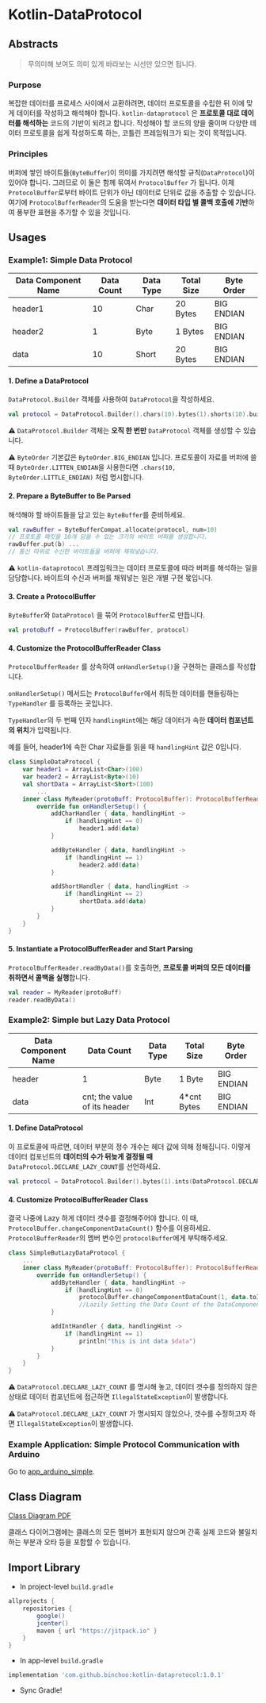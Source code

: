 # Kotlin-DataProtocol

## Abstracts

> 무의미해 보여도 의미 있게 바라보는 시선만 있으면 됩니다.

###  Purpose

복잡한 데이터를 프로세스 사이에서  교환하려면, 데이터 프로토콜을 수립한 뒤 이에 맞게 데이터를 작성하고 해석해야 합니다.  `kotlin-dataprotocol` 은 **프로토콜 대로 데이터를 해석하는** 코드의 기반이 되려고 합니다.  작성해야 할 코드의 양을 줄이며 다양한 데이터 프로토콜을 쉽게 작성하도록 하는, 코틀린 프레임워크가 되는 것이 목적입니다.



### Principles

버퍼에 쌓인 바이트들(`ByteBuffer`)이 의미를 가지려면  해석할 규칙(`DataProtocol`)이 있어야 합니다. 그러므로 이 둘은 함께 묶여서 `ProtocolBuffer` 가 됩니다. 이제 `ProtocolBuffer`로부터 바이트 단위가 아닌 데이터로 단위로 값을 추출할 수 있습니다. 여기에 `ProtocolBufferReader`의 도움을 받는다면 **데이터 타입 별 콜백 호출에 기반**하여 풍부한 표현을 추가할 수 있을 것입니다.



## Usages

### Example1: Simple Data Protocol

| Data Component Name | Data Count | Data Type | Total Size | Byte Order |
| ------------------- | ---------- | --------- | ---------- | ---------- |
| header1             | 10         | Char      | 20 Bytes   | BIG ENDIAN |
| header2             | 1          | Byte      | 1 Bytes    | BIG ENDIAN |
| data                | 10         | Short     | 20 Bytes   | BIG ENDIAN |



#### 1. Define a DataProtocol

`DataProtocol.Builder` 객체를 사용하여 `DataProtocol`을 작성하세요.

```kotlin
val protocol = DataProtocol.Builder().chars(10).bytes(1).shorts(10).build()
```

⚠️ `DataProtocol.Builder` 객체는 **오직 한 번만** `DataProtocol` 객체를 생성할 수 있습니다.



⚠️ `ByteOrder` 기본값은 `ByteOrder.BIG_ENDIAN` 입니다. 프로토콜이 자료를 버퍼에 쓸 때 `ByteOrder.LITTEN_ENDIAN`을 사용한다면 `.chars(10, ByteOrder.LITTLE_ENDIAN)` 처럼 명시합니다.



#### 2. Prepare a ByteBuffer to Be Parsed

해석해야 할 바이트들을 담고 있는 `ByteBuffer`를 준비하세요.

```kotlin
val rawBuffer = ByteBufferCompat.allocate(protocol, num=10)
// 프로토콜 패킷을 10개 담을 수 있는 크기의 바이트 버퍼를 생성합니다.
rawBuffer.put(b) ...
// 통신 따위로 수신한 바이트들을 버퍼에 채워넣습니다.
```

⚠️ `kotlin-dataprotocol` 프레임워크는 데이터 프로토콜에 따라 버퍼를 해석하는 일을 담당합니다. 바이트의 수신과 버퍼를 채워넣는 일은 개별 구현 몫입니다.



#### 3. Create a ProtocolBuffer

`ByteBuffer`와 `DataProtocol` 을 묶어 `ProtocolBuffer`로 만듭니다.

```kotlin
val protoBuff = ProtocolBuffer(rawBuffer, protocol)
```



#### 4. Customize the ProtocolBufferReader Class

`ProtocolBufferReader` 를 상속하여 `onHandlerSetup()`을 구현하는 클래스를 작성합니다.

`onHandlerSetup()`  메서드는 `ProtocolBuffer`에서 취득한 데이터를 핸들링하는 `TypeHandler` 를 등록하는 곳입니다.

`TypeHandler`의 두 번째 인자 `handlingHint`에는 해당 데이터가 속한 **데이터 컴포넌트의 위치**가 입력됩니다.

예를 들어, header1에 속한 Char 자료들를 읽을 때 `handlingHint` 값은 0입니다.

```kotlin
class SimpleDataProtocol {
    var header1 = ArrayList<Char>(100)
    var header2 = ArrayList<Byte>(10)
    val shortData = ArrayList<Short>(100)
		...
    inner class MyReader(protoBuff: ProtocolBuffer): ProtocolBufferReader(protoBuff) {
        override fun onHandlerSetup() {
            addCharHandler { data, handlingHint ->
                if (handlingHint == 0)
                    header1.add(data)
            }

            addByteHandler { data, handlingHint ->
                if (handlingHint == 1)
                    header2.add(data)
            }

            addShortHandler { data, handlingHint ->
                if (handlingHint == 2)
                    shortData.add(data)
            }
        }
    }
}
```



#### 5. Instantiate a ProtocolBufferReader and Start Parsing

`ProtocolBufferReader.readByData()`를 호출하면, **프로토콜 버퍼의 모든 데이터를 취하면서 콜백을 실행**합니다.

```kotlin
val reader = MyReader(protoBuff)
reader.readByData()
```



### Example2: Simple but Lazy Data Protocol

| Data Component Name | Data Count                   | Data Type | Total Size  | Byte Order |
| ------------------- | ---------------------------- | --------- | ----------- | ---------- |
| header              | 1                            | Byte      | 1 Byte      | BIG ENDIAN |
| data                | cnt; the value of its header | Int       | 4*cnt Bytes | BIG ENDIAN |



#### 1. Define DataProtocol

이 프로토콜에 따르면, 데이터 부분의 정수 개수는 헤더 값에 의해 정해집니다. 이렇게 데이터 컴포넌트의 **데이터의 수가 뒤늦게 결정될 때** `DataProtocol.DECLARE_LAZY_COUNT`를 선언하세요.

```kotlin
val protocol = DataProtocol.Builder().bytes(1).ints(DataProtocol.DECLARE_LAZY_COUNT).build()
```



#### 4. Customize ProtocolBufferReader Class

결국 나중에 Lazy 하게 데이터 갯수를 결정해주어야 합니다. 이 때,  `ProtocolBuffer.changeComponentDataCount()` 함수를 이용하세요. `ProtocolBufferReader`의 멤버 변수인  `protocolBuffer`에게 부탁해주세요.

```kotlin
class SimpleButLazyDataProtocol {
    ...
    inner class MyReader(protoBuff: ProtocolBuffer): ProtocolBufferReader(protoBuff) {
        override fun onHandlerSetup() {
            addByteHandler { data, handlingHint ->
                if (handlingHint == 0)
                    protocolBuffer.changeComponentDataCount(1, data.toInt())
                    //Lazily Setting the Data Count of the DataComponent1.
            }

            addIntHandler { data, handlingHint ->
                if (handlingHint == 1)
                    println("this is int data $data")
            }
        }
    }
}
```

⚠️ `DataProtocol.DECLARE_LAZY_COUNT` 를 명시해 놓고, 데이터 갯수를 정의하지 않은 상태로 데이터 컴포넌트에 접근하면 `IllegalStateException`이 발생합니다.



⚠️ `DataProtocol.DECLARE_LAZY_COUNT` 가 명시되지 않았으나, 갯수를 수정하고자 하면 `IllegalStateException`이 발생합니다.



### Example Application: Simple Protocol Communication with Arduino

Go to [app_arduino_simple](https://github.com/binchoo/kotlin-dataprotocol/tree/master/app_arduino_simple).

## Class Diagram

[Class Diagram PDF](https://github.com/binchoo/kotlin-dataprotocol/blob/master/diagram/class_diagram.pdf)

 클래스 다이어그램에는 클래스의 모든 멤버가 표현되지 않으며 간혹 실제 코드와 불일치하는 부분과 오타 등을 포함할 수 있습니다.



## Import Library

- In project-level `build.gradle`

```groovy
allprojects {
    repositories {
        google()
        jcenter()
        maven { url "https://jitpack.io" }
    }
}
```

- In app-level `build.gradle`

```groovy
implementation 'com.github.binchoo:kotlin-dataprotocol:1.0.1'
```

- Sync Gradle!